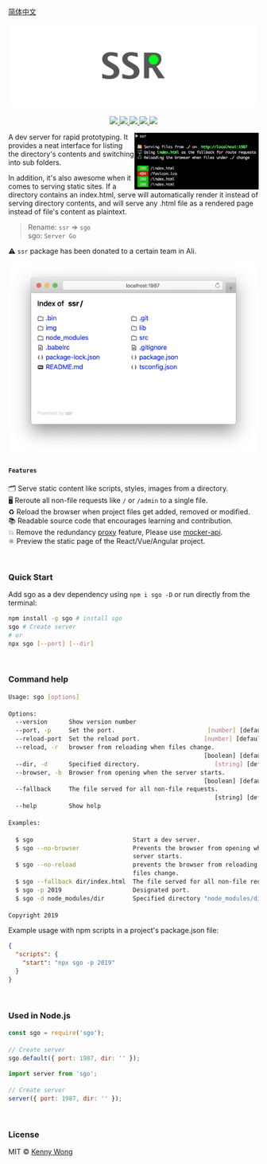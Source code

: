 [简体中文](README-zh.md)

<p align="center">
  <a href="https://github.com/jaywcjlove/sgo">
    <img src="./img/logo.svg?sanitize=true">
  </a>
</p>

<p align="center">
  <a href="https://github.com/jaywcjlove/sgo/issues">
    <img src="https://img.shields.io/github/issues/jaywcjlove/sgo.svg">
  </a>
  <a href="https://github.com/jaywcjlove/sgo/network">
    <img src="https://img.shields.io/github/forks/jaywcjlove/sgo.svg">
  </a>
  <a href="https://github.com/jaywcjlove/sgo/stargazers">
    <img src="https://img.shields.io/github/stars/jaywcjlove/sgo.svg">
  </a>
  <a href="https://github.com/jaywcjlove/sgo/releases">
    <img src="https://img.shields.io/github/release/jaywcjlove/sgo.svg">
  </a>
  <a href="https://www.npmjs.com/package/sgo">
    <img src="https://img.shields.io/npm/v/sgo.svg">
  </a>
</p>

<img align="right" width="250" src="./img/ssr.png">

A dev server for rapid prototyping. It provides a neat interface for listing the directory's contents and switching into sub folders.

In addition, it's also awesome when it comes to serving static sites. If a directory contains an index.html, serve will automatically render it instead of serving directory contents, and will serve any .html file as a rendered page instead of file's content as plaintext.

> Rename: `ssr` => `sgo`  
> sgo: `Server Go`  

⚠️ `ssr` package has been donated to a certain team in Ali.

<img src="./img/ssr-safari.png">

#### `Features`

🗂 Serve static content like scripts, styles, images from a directory.  
🖥 Reroute all non-file requests like `/` or `/admin` to a single file.  
♻️ Reload the browser when project files get added, removed or modified.  
📚 Readable source code that encourages learning and contribution.  
💥 Remove the redundancy [proxy](https://github.com/jaywcjlove/mocker-api) feature, Please use [mocker-api](https://github.com/jaywcjlove/mocker-api).  
⚛️ Preview the static page of the React/Vue/Angular project.  

<br />

### Quick Start

Add sgo as a dev dependency using `npm i sgo -D` or run directly from the terminal:

```bash
npm install -g sgo # install sgo
sgo # Create server
# or
npx sgo [--port] [--dir]
```

<br />

### Command help

```bash
Usage: sgo [options]

Options:
  --version      Show version number                                   [boolean]
  --port, -p     Set the port.                          [number] [default: 1987]
  --reload-port  Set the reload port.                  [number] [default: 19872]
  --reload, -r   browser from reloading when files change.
                                                       [boolean] [default: true]
  --dir, -d      Specified directory.                     [string] [default: ""]
  --browser, -b  Browser from opening when the server starts.
                                                       [boolean] [default: true]
  --fallback     The file served for all non-file requests.
                                                          [string] [default: ""]
  --help         Show help                                             [boolean]

Examples:

  $ sgo                            Start a dev server.
  $ sgo --no-browser               Prevents the browser from opening when the
                                   server starts.
  $ sgo --no-reload                prevents the browser from reloading when
                                   files change.
  $ sgo --fallback dir/index.html  The file served for all non-file requests..
  $ sgo -p 2019                    Designated port.
  $ sgo -d node_modules/dir        Specified directory "node_modules/dir".

Copyright 2019
```

Example usage with npm scripts in a project's package.json file:

```json
{
  "scripts": {
    "start": "npx sgo -p 2019"
  }
}
```

<br />

### Used in Node.js

```js
const sgo = require('sgo');

// Create server
sgo.default({ port: 1987, dir: '' });
```

```js
import server from 'sgo';

// Create server
server({ port: 1987, dir: '' });
```

<br />

### License

MIT © [Kenny Wong](https://wangchujiang.com/)